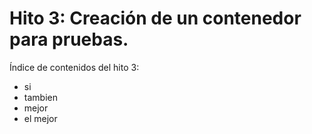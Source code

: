 # Hito 3: Creación de un contenedor para pruebas.
 
 Índice de contenidos del hito 3:
- si
- tambien
- mejor
- el mejor